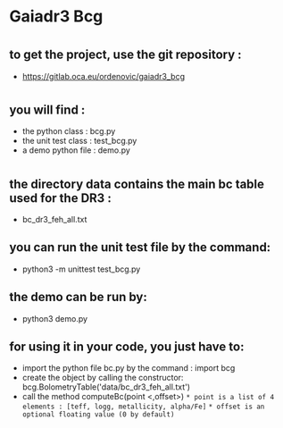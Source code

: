 # Gaiadr3 Bcg
#
#
#
## to get the project, use the git repository : 
* https://gitlab.oca.eu/ordenovic/gaiadr3_bcg
#
## you will find :
* the python class : bcg.py
* the unit test class : test_bcg.py
* a demo python file : demo.py
#
#
## the directory data contains the main bc table used for the DR3 : 
* bc_dr3_feh_all.txt

## you can run the unit test file by the command:
* python3 -m unittest test_bcg.py

## the demo can be run by:
* python3 demo.py

## for using it in your code, you just have to:
* import the python file bc.py by the command : import bcg
* create the object by calling the constructor: bcg.BolometryTable('data/bc_dr3_feh_all.txt')
* call the method computeBc(point <,offset>)
    `* point is a list of 4 elements : [teff, logg, metallicity, alpha/Fe]`
    `* offset is an optional floating value (0 by default)`

